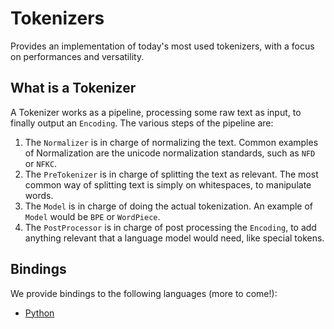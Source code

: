 # Tokenizers

Provides an implementation of today's most used tokenizers, with a focus on performances and
versatility.

## What is a Tokenizer

A Tokenizer works as a pipeline, processing some raw text as input, to finally output an
`Encoding`.
The various steps of the pipeline are:

1. The `Normalizer` is in charge of normalizing the text. Common examples of Normalization are
   the unicode normalization standards, such as `NFD` or `NFKC`.
2. The `PreTokenizer` is in charge of splitting the text as relevant. The most common way of
   splitting text is simply on whitespaces, to manipulate words.
3. The `Model` is in charge of doing the actual tokenization. An example of `Model` would be
   `BPE` or `WordPiece`.
4. The `PostProcessor` is in charge of post processing the `Encoding`, to add anything relevant
   that a language model would need, like special tokens.

## Bindings

We provide bindings to the following languages (more to come!):
  - [Python](https://github.com/huggingface/tokenizers/tree/master/bindings/python)
